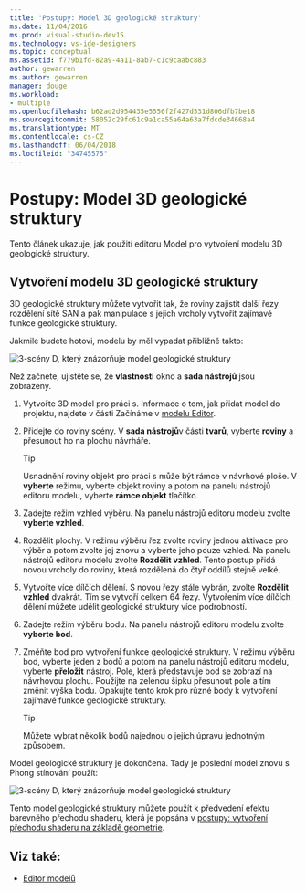 ```yaml
---
title: 'Postupy: Model 3D geologické struktury'
ms.date: 11/04/2016
ms.prod: visual-studio-dev15
ms.technology: vs-ide-designers
ms.topic: conceptual
ms.assetid: f779b1fd-82a9-4a11-8ab7-c1c9caabc883
author: gewarren
ms.author: gewarren
manager: douge
ms.workload:
- multiple
ms.openlocfilehash: b62ad2d954435e5556f2f427d531d806dfb7be18
ms.sourcegitcommit: 58052c29fc61c9a1ca55a64a63a7fdcde34668a4
ms.translationtype: MT
ms.contentlocale: cs-CZ
ms.lasthandoff: 06/04/2018
ms.locfileid: "34745575"
---
```

# <a name="how-to-model-3d-terrain"></a>Postupy: Model 3D geologické struktury

Tento článek ukazuje, jak použití editoru Model pro vytvoření modelu 3D geologické struktury.

## <a name="create-a-3d-terrain-model"></a>Vytvoření modelu 3D geologické struktury

3D geologické struktury můžete vytvořit tak, že roviny zajistit další řezy rozdělení sítě SAN a pak manipulace s jejich vrcholy vytvořit zajímavé funkce geologické struktury.

Jakmile budete hotovi, modelu by měl vypadat přibližně takto:

![3&#45;scény D, který znázorňuje model geologické struktury](../designers/media/digit-terrain-model.png)

Než začnete, ujistěte se, že **vlastnosti** okno a **sada nástrojů** jsou zobrazeny.

1.  Vytvořte 3D model pro práci s. Informace o tom, jak přidat model do projektu, najdete v části Začínáme v [modelu Editor](../designers/model-editor.md).

2.  Přidejte do roviny scény. V **sada nástrojů**v části **tvarů**, vyberte **roviny** a přesunout ho na plochu návrháře.

    > [!TIP]
    > Usnadnění roviny objekt pro práci s může být rámce v návrhové ploše. V **vyberte** režimu, vyberte objekt roviny a potom na panelu nástrojů editoru modelu, vyberte **rámce objekt** tlačítko.

3.  Zadejte režim vzhled výběru. Na panelu nástrojů editoru modelu zvolte **vyberte vzhled**.

4.  Rozdělit plochy. V režimu výběru řez zvolte roviny jednou aktivace pro výběr a potom zvolte jej znovu a vyberte jeho pouze vzhled. Na panelu nástrojů editoru modelu zvolte **Rozdělit vzhled**. Tento postup přidá novou vrcholy do roviny, která rozdělená do čtyř oddílů stejně velké.

5.  Vytvořte více dílčích dělení. S novou řezy stále vybrán, zvolte **Rozdělit vzhled** dvakrát. Tím se vytvoří celkem 64 řezy. Vytvořením více dílčích dělení můžete udělit geologické struktury více podrobností.

6.  Zadejte režim výběru bodu. Na panelu nástrojů editoru modelu zvolte **vyberte bod**.

7.  Změňte bod pro vytvoření funkce geologické struktury. V režimu výběru bod, vyberte jeden z bodů a potom na panelu nástrojů editoru modelu, vyberte **přeložit** nástroj. Pole, která představuje bod se zobrazí na návrhovou plochu. Použijte na zelenou šipku přesunout pole a tím změnit výška bodu. Opakujte tento krok pro různé body k vytvoření zajímavé funkce geologické struktury.

    > [!TIP]
    > Můžete vybrat několik bodů najednou o jejich úpravu jednotným způsobem.

Model geologické struktury je dokončena. Tady je poslední model znovu s Phong stínování použít:

![3&#45;scény D, který znázorňuje model geologické struktury](../designers/media/digit-terrain-model.png)

Tento model geologické struktury můžete použít k předvedení efektu barevného přechodu shaderu, která je popsána v [postupy: vytvoření přechodu shaderu na základě geometrie](../designers/how-to-create-a-geometry-based-gradient-shader.md).

## <a name="see-also"></a>Viz také:

- [Editor modelů](../designers/model-editor.md)